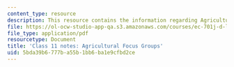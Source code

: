 ```yaml
---
content_type: resource
description: This resource contains the information regarding Agricultural Focus Groups.
file: https://ol-ocw-studio-app-qa.s3.amazonaws.com/courses/ec-701j-d-lab-i-development-fall-2009/5bda39b6777ba55b1bb6ba1e9cfbd2ce_MITEC_701JF09_lec11_notes.pdf
file_type: application/pdf
resourcetype: Document
title: 'Class 11 notes: Agricultural Focus Groups'
uid: 5bda39b6-777b-a55b-1bb6-ba1e9cfbd2ce
---
```

